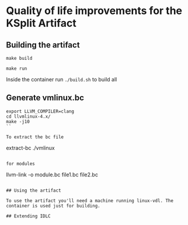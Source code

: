 # Quality of life improvements for the KSplit Artifact


## Building the artifact
```
make build
```

```
make run
```

Inside the container run `./build.sh` to build all

## Generate vmlinux.bc
```
export LLVM_COMPILER=clang
cd llvmlinux-4.x/
make -j10
``

To extract the bc file
```
extract-bc ./vmlinux
```

for modules
```
llvm-link -o module.bc file1.bc file2.bc
```

## Using the artifact

To use the artifact you'll need a machine running linux-vdl. The container is used just for building.

## Extending IDLC

